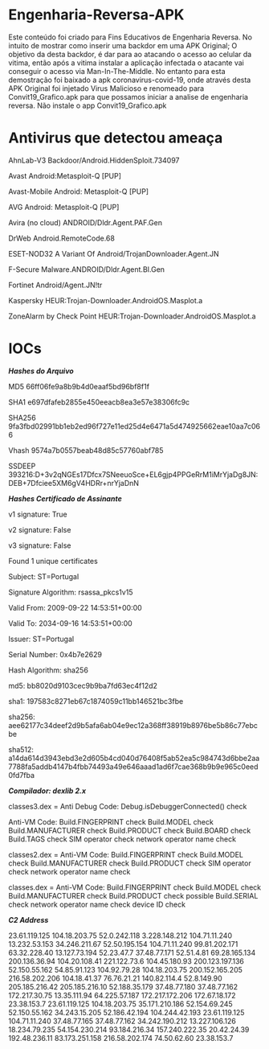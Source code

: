 # Engenharia-Reversa-APK
Este conteúdo foi criado para Fins Educativos de Engenharia Reversa. 
No intuito de mostrar como inserir uma backdor em uma APK Original;
O objetivo da desta backdor, é dar para ao atacando o acesso ao celular da vitima, então após a vitima instalar 
a aplicação infectada o atacante vai conseguir o acesso via Man-In-The-Middle.
No entanto para esta demostração foi baixado a apk coronavirus-covid-19, onde através desta APK Original 
foi injetado Virus Malicioso e renomeado para Convit19_Grafico.apk para que possamos iniciar a 
analise de engenharia reversa.
Não instale o app Convit19_Grafico.apk

# Antivirus que detectou ameaça
AhnLab-V3                  Backdoor/Android.HiddenSploit.734097

Avast                      Android:Metasploit-Q [PUP]

Avast-Mobile Android:      Metasploit-Q [PUP]

AVG Android:               Metasploit-Q [PUP]

Avira (no cloud)           ANDROID/Dldr.Agent.PAF.Gen

DrWeb                      Android.RemoteCode.68

ESET-NOD32                 A Variant Of Android/TrojanDownloader.Agent.JN

F-Secure                   Malware.ANDROID/Dldr.Agent.BI.Gen

Fortinet                   Android/Agent.JN!tr

Kaspersky                  HEUR:Trojan-Downloader.AndroidOS.Masplot.a

ZoneAlarm by Check Point   HEUR:Trojan-Downloader.AndroidOS.Masplot.a

# IOCs

***Hashes do Arquivo***

MD5 66ff06fe9a8b9b4d0eaaf5bd96bf8f1f

SHA1 e697dfafeb2855e450eeacb8ea3e57e38306fc9c

SHA256 9fa3fbd02991bb1eb2ed96f727e11ed25d4e6471a5d474925662eae10aa7c066

Vhash 9574a7b0557beab48d85c57760abf785

SSDEEP 393216:D+3v2qNGEs17Dfcx7SNeeuoSce+EL6gjp4PPGeRrM1iMrYjaDg8JN:DEB+7Dfciee5XM6gV4HDRr+nrYjaDnN

***Hashes Certificado de Assinante***

v1 signature: True

v2 signature: False

v3 signature: False

Found 1 unique certificates

Subject: ST=Portugal

Signature Algorithm: rsassa_pkcs1v15

Valid From: 2009-09-22 14:53:51+00:00

Valid To: 2034-09-16 14:53:51+00:00

Issuer: ST=Portugal

Serial Number: 0x4b7e2629

Hash Algorithm: sha256

md5: bb8020d9103cec9b9ba7fd63ec4f12d2

sha1: 197583c8271eb67c1874059c11bb146521bc3fbe

sha256: aee62177c34deef2d9b5afa6ab04e9ec12a368ff38919b8976be5b86c77ebcbe

sha512: a14da614d3943ebd3e2d605b4cd040d76408f5ab52ea5c984743d6bbe2aa7788fa5addb4147b4fbb74493a49e646aaad1ad6f7cae368b9b9e965c0eed0fd7fba

***Compilador: dexlib 2.x***

classes3.dex = 
Anti Debug Code: 
Debug.isDebuggerConnected() check

Anti-VM Code: 
Build.FINGERPRINT check
Build.MODEL check
Build.MANUFACTURER check
Build.PRODUCT check
Build.BOARD check
Build.TAGS check
SIM operator check
network operator name check

classes2.dex =
Anti-VM Code: 
Build.FINGERPRINT check
Build.MODEL check
Build.MANUFACTURER check
Build.PRODUCT check
SIM operator check
network operator name check

classes.dex = 
Anti-VM Code: 
Build.FINGERPRINT check
Build.MODEL check
Build.MANUFACTURER check
Build.PRODUCT check
possible Build.SERIAL check
network operator name check
device ID check

***C2 Address***

23.61.119.125 
104.18.203.75 
52.0.242.118 
3.228.148.212 
104.71.11.240 
13.232.53.153 
34.246.211.67 
52.50.195.154 
104.71.11.240 
99.81.202.171 
63.32.228.40 
13.127.73.194 
52.23.47.7 
37.48.77.171 
52.51.4.81
69.28.165.134
200.136.36.94
104.20.108.41
221.122.73.6
104.45.180.93
200.123.197.136
52.150.55.162
54.85.91.123
104.92.79.28
104.18.203.75
200.152.165.205
216.58.202.206
104.18.41.37
76.76.21.21
140.82.114.4
52.8.149.90
205.185.216.42
205.185.216.10
52.188.35.179
37.48.77.180
37.48.77.162
172.217.30.75
13.35.111.94
64.225.57.187
172.217.172.206
172.67.18.172
23.38.153.7
23.61.119.125
104.18.203.75
35.171.210.186
52.154.69.245
52.150.55.162
34.243.15.205
52.186.42.194
104.244.42.193
23.61.119.125
104.71.11.240
37.48.77.165
37.48.77.162
34.242.190.212
13.227.106.126
18.234.79.235
54.154.230.214
93.184.216.34
157.240.222.35
20.42.24.39
192.48.236.11
83.173.251.158
216.58.202.174
74.50.62.60
23.38.153.7


